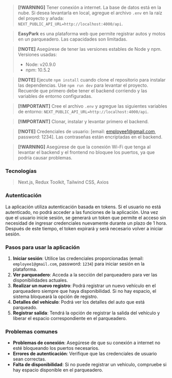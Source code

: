> **[!WARNING]**
> Tener conexión a internet. La base de datos está en la nube. Si desea levantarla en local, agregue el archivo `.env` en la raíz del proyecto y añada: `NEXT_PUBLIC_API_URL=http://localhost:4000/api`.

> **EasyPark** es una plataforma web que permite registrar autos y motos en un parqueadero. Las capacidades son limitadas.

> **[!NOTE]**
> Asegúrese de tener las versiones estables de Node y npm.
> Versiones usadas:
>
> - Node: v20.9.0
> - npm: 10.5.2

> **[!NOTE]**
> Ejecute `npm install` cuando clone el repositorio para instalar las dependencias. Use `npm run dev` para levantar el proyecto. Recuerde que primero debe tener el backend corriendo y las variables de entorno configuradas.

> **[!IMPORTANT]**
> Cree el archivo `.env` y agregue las siguientes variables de entorno:
> `NEXT_PUBLIC_API_URL=http://localhost:4000/api`.

> **[!IMPORTANT]**
> Clonar, instalar y levantar primero el backend.

> **[!NOTE]**
> Credenciales de usuario: [email: employee1@gmail.com, password: 1234]. Las contraseñas están encriptadas en el backend.

> **[!WARNING]**
> Asegúrese de que la conexión Wi-Fi que tenga al levantar el backend y el frontend no bloquee los puertos, ya que podría causar problemas.

### Tecnologías

> Next.js, Redux Toolkit, Tailwind CSS, Axios

### Autenticación

La aplicación utiliza autenticación basada en tokens. Si el usuario no está autenticado, no podrá acceder a las funciones de la aplicación. Una vez que el usuario inicie sesión, se generará un token que permite el acceso sin necesidad de ingresar credenciales nuevamente durante un plazo de 1 hora. Después de este tiempo, el token expirará y será necesario volver a iniciar sesión.

### Pasos para usar la aplicación

1. **Iniciar sesión**: Utilice las credenciales proporcionadas (email: `employee1@gmail.com`, password: `1234`) para iniciar sesión en la plataforma.
2. **Ver parqueadero**: Acceda a la sección del parqueadero para ver las disponibilidades actuales.
3. **Realizar un nuevo registro**: Podrá registrar un nuevo vehículo en el parqueadero siempre que haya disponibilidad. Si no hay espacio, el sistema bloqueará la opción de registro.
4. **Detalles del vehículo**: Podrá ver los detalles del auto que está parqueado.
5. **Registrar salida**: Tendrá la opción de registrar la salida del vehículo y liberar el espacio correspondiente en el parqueadero.

### Problemas comunes

- **Problemas de conexión**: Asegúrese de que su conexión a internet no esté bloqueando los puertos necesarios.
- **Errores de autenticación**: Verifique que las credenciales de usuario sean correctas.
- **Falta de disponibilidad**: Si no puede registrar un vehículo, compruebe si hay espacio disponible en el parqueadero.

